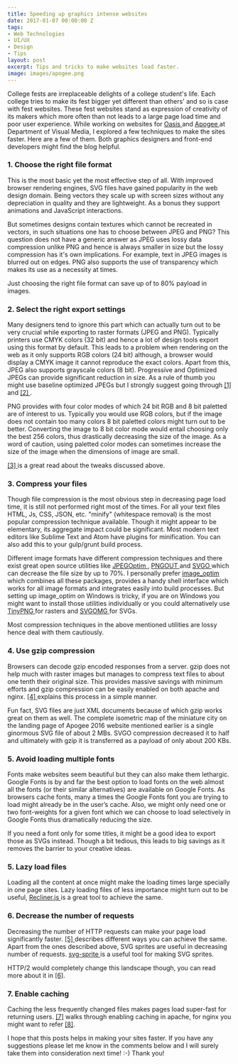 ```yaml
---
title: Speeding up graphics intense websites
date: 2017-01-07 00:00:00 Z
tags:
- Web Technologies
- UI/UX
- Design
- Tips
layout: post
excerpt: Tips and tricks to make websites load faster.
image: images/apogee.png
---
```


College fests are irreplaceable delights of a college student's life. Each college tries to make its fest bigger yet different than others' and so is case with fest websites. These fest websites stand as expression of creativity of its makers which more often than not leads to a large page load time and poor user experience. While working on websites for <a target='_blank' href="http://bits-oasis.org/2015main/"> Oasis </a> and <a target='_blank' href="http://bits-apogee.org/2016/"> Apogee </a> at Department of Visual Media, I explored a few techniques to make the sites faster. Here are a few of them. Both graphics designers and front-end developers might find the blog helpful.

### 1. Choose the right file format
This is the most basic yet the most effective step of all. With improved browser rendering engines, SVG files have gained popularity in the web design domain. Being vectors they scale up with screen sizes without any depreciation in quality and they are lightweight. As a bonus they support animations and JavaScript interactions.

But sometimes designs contain textures which cannot be recreated in vectors, in such situations one has to choose between JPEG and PNG? This question does not have a generic answer as JPEG uses lossy data compression unlike PNG and hence is always smaller in size but the lossy compression has it's own implications. For example, text in JPEG images is blurred out on edges. PNG also supports the use of transparency which makes its use as a necessity at times.

Just choosing the right file format can save up of to 80% payload in images.

### 2. Select the right export settings

Many designers tend to ignore this part which can actually turn out to be very crucial while exporting to raster formats (JPEG and PNG). Typically printers use CMYK colors (32 bit) and hence a lot of design tools export using this format by default. This leads to a problem when rendering on the web as it only supports RGB colors (24 bit) although, a browser would display a CMYK image it cannot reproduce the exact colors. Apart from this, JPEG also supports grayscale colors (8 bit). Progressive and Optimized JPEGs can provide significant reduction in size. As a rule of thumb you might use baseline optimized JPEGs but I strongly suggest going through <a target='_blank' href="https://www.google.co.in/url?sa=t&rct=j&q=&esrc=s&source=web&cd=1&cad=rja&uact=8&ved=0ahUKEwiDpYncjLDRAhXFOo8KHVvLBs8QFggZMAA&url=https%3A%2F%2Fforums.adobe.com%2Fthread%2F1962929&usg=AFQjCNGcfh77OnWkOA99LnDRVfTQ7G0GWQ&sig2=5wkjdUoFPIhqeqCC66PFQg"> [1] </a> and <a target='_blank' href="http://superuser.com/questions/379404/what-is-the-difference-between-progressive-and-optimized-jpegs-in-photostop"> [2] </a>.

PNG provides with four color modes of which 24 bit RGB and 8 bit paletted are of interest to us. Typically you would use RGB colors, but if the image does not contain too many colors 8 bit paletted colors might turn out to be better. Converting the image to 8 bit color mode would entail choosing only the best 256 colors, thus drastically decreasing the size of the image. As a word of caution, using paletted color modes can sometimes increase the size of the image when the dimensions of image are small.

<a target='_blank' href="http://help.adobe.com/en_US/creativesuite/cs/using/WSC7A1F924-DD38-49b4-B84B-EFF50416C860.html"> [3] </a> is a great read about the tweaks discussed above.

### 3. Compress your files

Though file compression is the most obvious step in decreasing page load time, it is still not performed right most of the times. For all your text files HTML, Js, CSS, JSON, etc. "minify" (whitespace removal) is the most popular compression technique available. Though it might appear to be elementary, its aggregate impact could be significant. Most modern text editors like Sublime Text and Atom have plugins for minification. You can also add this to your gulp/grunt build process.  

Different image formats have different compression techniques and there exist great open source utilities like <a target='_blank' href="http://www.kokkonen.net/tjko/projects.html"> JPEGOptim </a> , <a target='_blank' href="http://www.advsys.net/ken/util/pngout.htm"> PNGOUT </a> and <a target='_blank' href="https://github.com/svg/svgol"> SVGO </a> which can decrease the file size by up to 70%. I personally prefer <a target='_blank' href="https://github.com/toy/image_optim"> image_optim </a> which combines all these packages, provides a handy shell interface which works for all image formats and integrates easily into build processes. But setting up image_optim on Windows is tricky, if you are on Windows you might want to install those utilities individually or you could alternatively use <a target='_blank' href="https://tinypng.com/"> TinyPNG </a> for rasters and <a target='_blank' href="https://jakearchibald.github.io/svgomg/"> SVGOMG </a> for SVGs.

Most compression techniques in the above mentioned utilities are lossy hence deal with them cautiously.

### 4. Use gzip compression

Browsers can decode gzip encoded responses from a server. gzip does not help much with raster images but manages to compress text files to about one tenth their original size. This provides massive savings with minimum efforts and gzip compression can be easily enabled on both apache and nginx. <a target='_blank' href="https://varvy.com/pagespeed/enable-compression.html"> [4] </a> explains this process in a simple manner.

Fun fact, SVG files are just XML documents because of which gzip works great on them as well. The complete isometric map of the miniature city on the landing page of Apogee 2016 website mentioned earlier is a single ginormous SVG file of about 2 MBs. SVGO compression decreased it to half and ultimately with gzip it is transferred as a payload of only about 200 KBs.

### 5. Avoid loading multiple fonts

Fonts make websites seem beautiful but they can also make them lethargic. Google Fonts is by and far the best option to load fonts on the web almost all the fonts (or their similar alternatives) are available on Google Fonts. As browsers cache fonts, many a times the Google Fonts font you are trying to load might already be in the user’s cache. Also, we might only need one or two font-weights for a given font which we can choose to load selectively in Google Fonts thus dramatically reducing the size.

If you need a font only for some titles, it might be a good idea to export those as SVGs instead. Though a bit tedious, this leads to big savings as it removes the barrier to your creative ideas.

### 5. Lazy load files

Loading all the content at once might make the loading times large specially in one page sites. Lazy loading files of less importance might turn out to be useful, <a target='_blank' href="http://sourcey.com/recliner/"> Recliner.js </a> is a great tool to achieve the same.

### 6. Decrease the number of requests

Decreasing the number of HTTP requests can make your page load significantly faster. <a target='_blank' href="https://www.giftofspeed.com/fewer-http-requests/"> [5] </a> describes different ways you can achieve the same. Apart from the ones described above, SVG sprites are useful in decreasing number of requests. <a target='_blank' href="https://github.com/jkphl/svg-sprite"> svg-sprite </a> is a useful tool for making SVG sprites.

HTTP/2 would completely change this landscape though, you can read more about it in <a target='_blank' href="https://blog.newrelic.com/2016/02/09/http2-best-practices-web-performance/"> [6]</a>.

### 7. Enable caching
Caching the less frequently changed files makes pages load super-fast for returning users. <a target='_blank' href="https://betterexplained.com/articles/how-to-optimize-your-site-with-http-caching/"> [7]</a> walks through enabling caching in apache, for nginx you might want to refer <a target='_blank' href="https://www.nginx.com/blog/nginx-caching-guide/"> [8]</a>.

I hope that this posts helps in making your sites faster. If you have any suggestions please let me know in the comments below and I will surely take them into consideration next time! :-) Thank you!
